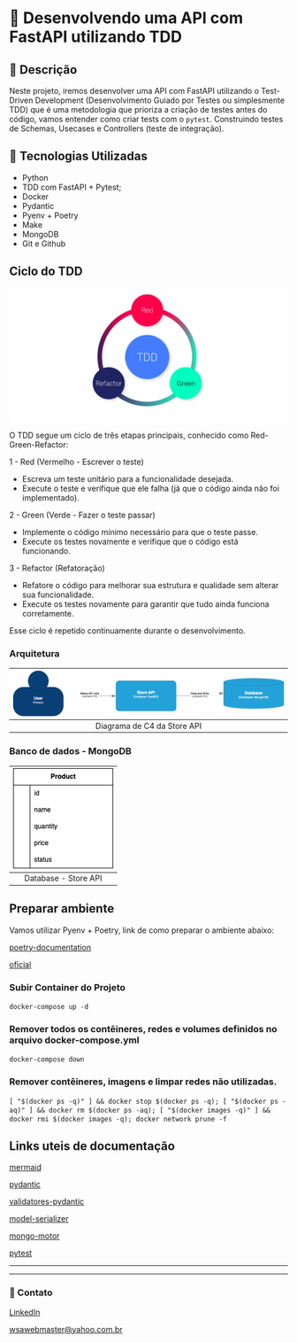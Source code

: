 # 📂 Desenvolvendo uma API com FastAPI utilizando TDD

## 📃 Descrição

Neste projeto, iremos desenvolver uma API com FastAPI utilizando o Test-Driven Development (Desenvolvimento Guiado por Testes ou simplesmente TDD) que é uma metodologia que prioriza a criação de testes antes do código, vamos entender como criar tests com o `pytest`. Construindo testes de Schemas, Usecases e Controllers (teste de integração).

## 🚀 Tecnologias Utilizadas

- Python
- TDD com FastAPI + Pytest;
- Docker
- Pydantic
- Pyenv + Poetry
- Make
- MongoDB
- Git e Github

## Ciclo do TDD
![TDD](/docs/img/tdd.webp "Desenvolvimento Guiado por Testes")

O TDD segue um ciclo de três etapas principais, conhecido como Red-Green-Refactor:

1 - Red (Vermelho - Escrever o teste)

- Escreva um teste unitário para a funcionalidade desejada.
- Execute o teste e verifique que ele falha (já que o código ainda não foi implementado).

2 - Green (Verde - Fazer o teste passar)

- Implemente o código mínimo necessário para que o teste passe.
- Execute os testes novamente e verifique que o código está funcionando.

3 - Refactor (Refatoração)

- Refatore o código para melhorar sua estrutura e qualidade sem alterar sua funcionalidade.
- Execute os testes novamente para garantir que tudo ainda funciona corretamente.

Esse ciclo é repetido continuamente durante o desenvolvimento.

### Arquitetura
|![C4](/docs/img/store.drawio.png)|
|:--:|
| Diagrama de C4 da Store API |

### Banco de dados - MongoDB
|![C4](/docs/img/product.drawio.png)|
|:--:|
| Database - Store API |

## Preparar ambiente

Vamos utilizar Pyenv + Poetry, link de como preparar o ambiente abaixo:

[poetry-documentation](https://github.com/nayannanara/poetry-documentation/blob/master/poetry-documentation.md)

[oficial](hhttps://python-poetry.org/docs/)

### Subir Container do Projeto

    docker-compose up -d

### Remover todos os contêineres, redes e volumes definidos no arquivo docker-compose.yml

    docker-compose down

### Remover contêineres, imagens e limpar redes não utilizadas.

    [ "$(docker ps -q)" ] && docker stop $(docker ps -q); [ "$(docker ps -aq)" ] && docker rm $(docker ps -aq); [ "$(docker images -q)" ] && docker rmi $(docker images -q); docker network prune -f

## Links uteis de documentação
[mermaid](https://mermaid.js.org/)

[pydantic](https://docs.pydantic.dev/dev/)

[validatores-pydantic](https://docs.pydantic.dev/latest/concepts/validators/)

[model-serializer](https://docs.pydantic.dev/dev/api/functional_serializers/#pydantic.functional_serializers.model_serializer)

[mongo-motor](https://motor.readthedocs.io/en/stable/)

[pytest](https://docs.pytest.org/en/7.4.x/)

---
---

### 📧 Contato

[LinkedIn](https://www.linkedin.com/in/wsawebmaster/)

[wsawebmaster@yahoo.com.br](mailto:wsawebmaster@yahoo.com.br)
